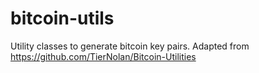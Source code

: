 # bitcoin-utils

Utility classes to generate bitcoin key pairs. Adapted from https://github.com/TierNolan/Bitcoin-Utilities
